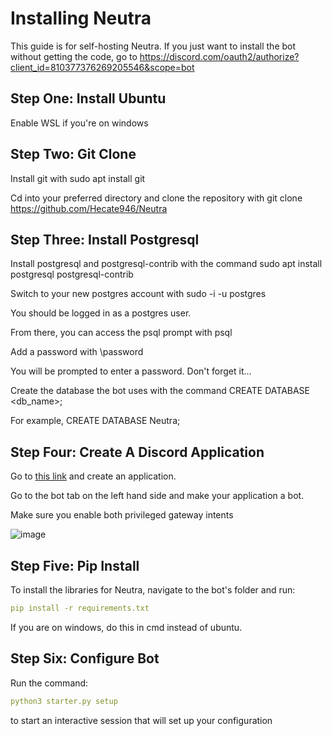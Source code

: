 # Installing Neutra
This guide is for self-hosting Neutra. If you just want to install the bot without getting the code, go to https://discord.com/oauth2/authorize?client_id=810377376269205546&scope=bot

## Step One: Install Ubuntu

Enable WSL if you're on windows

## Step Two: Git Clone

Install git with 
sudo apt install git


Cd into your preferred directory and clone the repository with 
git clone https://github.com/Hecate946/Neutra


## Step Three: Install Postgresql

Install postgresql and postgresql-contrib with the command 
sudo apt install postgresql postgresql-contrib


Switch to your new postgres account with 
sudo -i -u postgres


You should be logged in as a postgres user.

From there, you can access the psql prompt with 
psql


Add a password with 
\password


You will be prompted to enter a password. Don't forget it...

Create the database the bot uses with the command 
CREATE DATABASE <db_name>;


For example, 
CREATE DATABASE Neutra;

## Step Four: Create A Discord Application

Go to [this link](https://discord.com/developers/applications) and create an application.

Go to the bot tab on the left hand side and make your application a bot.

Make sure you enable both privileged gateway intents

![image](https://user-images.githubusercontent.com/83441732/116746625-c5166800-a9ca-11eb-9a4d-64468fb3179c.png)

## Step Five: Pip Install

To install the libraries for Neutra, navigate to the bot's folder and run:
```yaml 
pip install -r requirements.txt
```

If you are on windows, do this in cmd instead of ubuntu.

## Step Six: Configure Bot
Run the command:
```yaml
python3 starter.py setup
```
to start an interactive session that will set up your configuration
